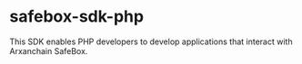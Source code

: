 # safebox-sdk-php
This SDK enables PHP developers to develop applications that interact with Arxanchain SafeBox.

